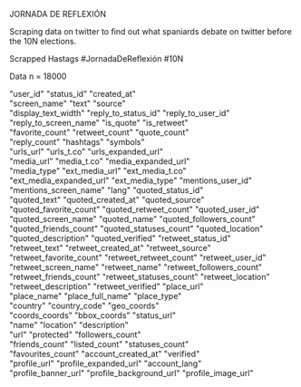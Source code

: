 JORNADA DE REFLEXIÓN

Scraping data on twitter to find out what spaniards debate on twitter before the 10N elections. 

Scrapped Hastags 
#JornadaDeReflexión
#10N


Data
n = 18000

"user_id"                 "status_id"               "created_at"             
"screen_name"             "text"                    "source"                 
"display_text_width"      "reply_to_status_id"      "reply_to_user_id"       
"reply_to_screen_name"    "is_quote"                "is_retweet"             
"favorite_count"          "retweet_count"           "quote_count"            
"reply_count"             "hashtags"                "symbols"                
"urls_url"                "urls_t.co"               "urls_expanded_url"      
"media_url"               "media_t.co"              "media_expanded_url"     
"media_type"              "ext_media_url"           "ext_media_t.co"         
"ext_media_expanded_url"  "ext_media_type"          "mentions_user_id"       
"mentions_screen_name"    "lang"                    "quoted_status_id"       
"quoted_text"             "quoted_created_at"       "quoted_source"          
"quoted_favorite_count"   "quoted_retweet_count"    "quoted_user_id"         
"quoted_screen_name"      "quoted_name"             "quoted_followers_count" 
"quoted_friends_count"    "quoted_statuses_count"   "quoted_location"        
"quoted_description"      "quoted_verified"         "retweet_status_id"      
"retweet_text"            "retweet_created_at"      "retweet_source"         
"retweet_favorite_count"  "retweet_retweet_count"   "retweet_user_id"        
"retweet_screen_name"     "retweet_name"            "retweet_followers_count"
"retweet_friends_count"   "retweet_statuses_count"  "retweet_location"       
"retweet_description"     "retweet_verified"        "place_url"              
"place_name"              "place_full_name"         "place_type"             
"country"                 "country_code"            "geo_coords"             
"coords_coords"           "bbox_coords"             "status_url"             
"name"                    "location"                "description"            
"url"                     "protected"               "followers_count"        
"friends_count"           "listed_count"            "statuses_count"         
"favourites_count"        "account_created_at"      "verified"               
"profile_url"             "profile_expanded_url"    "account_lang"           
"profile_banner_url"      "profile_background_url"  "profile_image_url"      
 
